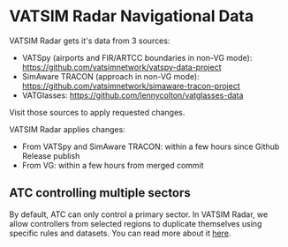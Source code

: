 # VATSIM Radar Navigational Data

VATSIM Radar gets it's data from 3 sources:
- VATSpy (airports and FIR/ARTCC boundaries in non-VG mode): https://github.com/vatsimnetwork/vatspy-data-project
- SimAware TRACON (approach in non-VG mode): https://github.com/vatsimnetwork/simaware-tracon-project
- VATGlasses: https://github.com/lennycolton/vatglasses-data

Visit those sources to apply requested changes.

VATSIM Radar applies changes:
- From VATSpy and SimAware TRACON: within a few hours since Github Release publish
- From VG: within a few hours from merged commit

## ATC controlling multiple sectors

By default, ATC can only control a primary sector. In VATSIM Radar, we allow controllers from selected regions to duplicate themselves using specific rules and datasets. You can read more about it [here](../guide/duplicating).
